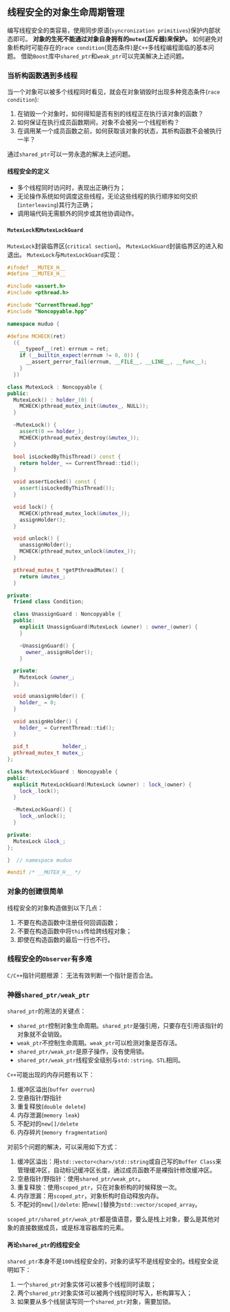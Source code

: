 ## 线程安全的对象生命周期管理
编写线程安全的类容易，使用同步原语(`syncronization primitives`)保护内部状态即可。
**对象的生死不能通过对象自身拥有的`mutex`(互斥器)来保护。**
如何避免对象析构时可能存在的`race condition`(竞态条件)是`C++`多线程编程面临的基本问题。
借助`Boost`库中`shared_ptr`和`weak_ptr`可以完美解决上述问题。
### 当析构函数遇到多线程
当一个对象可以被多个线程同时看见，就会在对象销毁时出现多种竞态条件(`race condition`):
1. 在销毁一个对象时，如何得知是否有别的线程正在执行该对象的函数？
2. 如何保证在执行成员函数期间，对象不会被另一个线程析构？
3. 在调用某一个成员函数之前，如何获取该对象的状态，其析构函数不会被执行一半？

通过`shared_ptr`可以一劳永逸的解决上述问题。
#### 线程安全的定义
* 多个线程同时访问时，表现出正确行为；
* 无论操作系统如何调度这些线程，无论这些线程的执行顺序如何交织(`interleaving`)其行为正确；
* 调用端代码无需额外的同步或其他协调动作。

#### `MutexLock和MutexLockGuard`
`MutexLock`封装临界区(`critical section`)。
`MutexLockGuard`封装临界区的进入和退出。
`MutexLock`与`MutexLockGuard`实现：
```cpp
#ifndef __MUTEX_H__
#define __MUTEX_H__

#include <assert.h>
#include <pthread.h>

#include "CurrentThread.hpp"
#include "Noncopyable.hpp"

namespace muduo {

#define MCHECK(ret)                                                            \
  ({                                                                           \
    __typeof__(ret) errnum = ret;                                              \
    if (__builtin_expect(errnum != 0, 0)) {                                    \
      __assert_perror_fail(errnum, __FILE__, __LINE__, __func__);              \
    }                                                                          \
  })

class MutexLock : Noncopyable {
public:
  MutexLock() : holder_(0) {
    MCHECK(pthread_mutex_init(&mutex_, NULL));
  }

  ~MutexLock() {
    assert(0 == holder_);
    MCHECK(pthread_mutex_destroy(&mutex_));
  }

  bool isLockedByThisThread() const {
    return holder_ == CurrentThread::tid();
  }

  void assertLocked() const {
    assert(isLockedByThisThread());
  }

  void lock() {
    MCHECK(pthread_mutex_lock(&mutex_));
    assignHolder();
  }

  void unlock() {
    unassignHolder();
    MCHECK(pthread_mutex_unlock(&mutex_));
  }

  pthread_mutex_t *getPthreadMutex() {
    return &mutex_;
  }

private:
  friend class Condition;

  class UnassignGuard : Noncopyable {
  public:
    explicit UnassignGuard(MutexLock &owner) : owner_(owner) {
    }

    ~UnassignGuard() {
      owner_.assignHolder();
    }

  private:
    MutexLock &owner_;
  };

  void unassignHolder() {
    holder_ = 0;
  }

  void assignHolder() {
    holder_ = CurrentThread::tid();
  }

  pid_t           holder_;
  pthread_mutex_t mutex_;
};

class MutexLockGuard : Noncopyable {
public:
  explicit MutexLockGuard(MutexLock &owner) : lock_(owner) {
    lock_.lock();
  }

  ~MutexLockGuard() {
    lock_.unlock();
  }

private:
  MutexLock &lock_;
};

}  // namespace muduo

#endif /* __MUTEX_H__ */
```
### 对象的创建很简单
线程安全的对象构造做到以下几点：
1. 不要在构造函数中注册任何回调函数；
2. 不要在构造函数中将`this`传给跨线程对象；
3. 即使在构造函数的最后一行也不行。

### 线程安全的`Observer`有多难
`C/C++`指针问题根源： 无法有效判断一个指针是否合法。
### 神器`shared_ptr/weak_ptr`
`shared_ptr`的用法的关键点：
* `shared_ptr`控制对象生命周期。`shared_ptr`是强引用，只要存在引用该指针的对象就不会销毁。
* `weak_ptr`不控制生命周期。`weak_ptr`可以检测对象是否存活。
* `shared_ptr/weak_ptr`是原子操作，没有使用锁。
* `shared_ptr/weak_ptr`线程安全级别与`std::string、STL`相同。

`C++`可能出现的内存问题有以下：
1. 缓冲区溢出(`buffer overrun`)
2. 空悬指针/野指针
3. 重复释放(`double delete`)
4. 内存泄漏(`memory leak`)
5. 不配对的`new[]/delete`
6. 内存碎片(`memory fragmentation`)

对前5个问题的解决，可以采用如下方式：
1. 缓冲区溢出：用`std::vector<char>/std::string`或自己写的`Buffer Class`来管理缓冲区，自动标记缓冲区长度，通过成员函数不是裸指针修改缓冲区。
2. 空悬指针/野指针：使用`shared_ptr/weak_ptr`。
3. 重复释放：使用`scoped_ptr`，只在对象析构的时候释放一次。
4. 内存泄漏：用`scoped_ptr`，对象析构时自动释放内存。
5. 不配对的`new[]/delete`: 把`new[]`替换为`std::vector/scoped_array`。

`scoped_ptr/shared_ptr/weak_ptr`都是值语意，要么是栈上对象，要么是其他对象的直接数据成员，或是标准容器库的元素。
#### 再论`shared_ptr`的线程安全
`shared_ptr`本身不是`100%`线程安全的，对象的读写不是线程安全的。线程安全说明如下：
1. 一个`shared_ptr`对象实体可以被多个线程同时读取；
2. 两个`shared_ptr`对象实体可以被两个线程同时写入，析构算写入；
3. 如果要从多个线层读写同一个`shared_ptr`对象，需要加锁。





